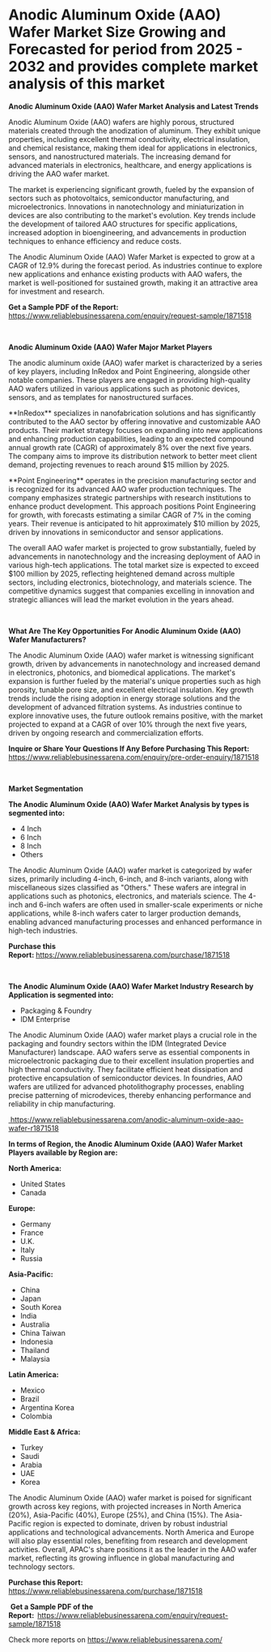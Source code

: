 <p><h1>Anodic Aluminum Oxide (AAO) Wafer Market Size Growing and Forecasted for period from 2025 - 2032 and provides complete market analysis of this market</h1></p><p><strong>Anodic Aluminum Oxide (AAO) Wafer Market Analysis and Latest Trends</strong></p>
<p><p>Anodic Aluminum Oxide (AAO) wafers are highly porous, structured materials created through the anodization of aluminum. They exhibit unique properties, including excellent thermal conductivity, electrical insulation, and chemical resistance, making them ideal for applications in electronics, sensors, and nanostructured materials. The increasing demand for advanced materials in electronics, healthcare, and energy applications is driving the AAO wafer market.</p><p>The market is experiencing significant growth, fueled by the expansion of sectors such as photovoltaics, semiconductor manufacturing, and microelectronics. Innovations in nanotechnology and miniaturization in devices are also contributing to the market's evolution. Key trends include the development of tailored AAO structures for specific applications, increased adoption in bioengineering, and advancements in production techniques to enhance efficiency and reduce costs. </p><p>The Anodic Aluminum Oxide (AAO) Wafer Market is expected to grow at a CAGR of 12.9% during the forecast period. As industries continue to explore new applications and enhance existing products with AAO wafers, the market is well-positioned for sustained growth, making it an attractive area for investment and research.</p></p>
<p><strong>Get a Sample PDF of the Report:&nbsp;</strong> <a href="https://www.reliablebusinessarena.com/enquiry/request-sample/1871518?utm_campaign=3014&utm_medium=2&utm_source=Github&utm_content=ia&utm_term=07042025&utm_id=anodic-aluminum-oxide-aao-wafer">https://www.reliablebusinessarena.com/enquiry/request-sample/1871518</a></p>
<p>&nbsp;</p>
<p><strong>Anodic Aluminum Oxide (AAO) Wafer Major Market Players</strong></p>
<p><p>The anodic aluminum oxide (AAO) wafer market is characterized by a series of key players, including InRedox and Point Engineering, alongside other notable companies. These players are engaged in providing high-quality AAO wafers utilized in various applications such as photonic devices, sensors, and as templates for nanostructured surfaces.</p><p>**InRedox** specializes in nanofabrication solutions and has significantly contributed to the AAO sector by offering innovative and customizable AAO products. Their market strategy focuses on expanding into new applications and enhancing production capabilities, leading to an expected compound annual growth rate (CAGR) of approximately 8% over the next five years. The company aims to improve its distribution network to better meet client demand, projecting revenues to reach around $15 million by 2025.</p><p>**Point Engineering** operates in the precision manufacturing sector and is recognized for its advanced AAO wafer production techniques. The company emphasizes strategic partnerships with research institutions to enhance product development. This approach positions Point Engineering for growth, with forecasts estimating a similar CAGR of 7% in the coming years. Their revenue is anticipated to hit approximately $10 million by 2025, driven by innovations in semiconductor and sensor applications.</p><p>The overall AAO wafer market is projected to grow substantially, fueled by advancements in nanotechnology and the increasing deployment of AAO in various high-tech applications. The total market size is expected to exceed $100 million by 2025, reflecting heightened demand across multiple sectors, including electronics, biotechnology, and materials science. The competitive dynamics suggest that companies excelling in innovation and strategic alliances will lead the market evolution in the years ahead.</p></p>
<p>&nbsp;</p>
<p><strong>What Are The Key Opportunities For Anodic Aluminum Oxide (AAO) Wafer Manufacturers?</strong></p>
<p><p>The Anodic Aluminum Oxide (AAO) wafer market is witnessing significant growth, driven by advancements in nanotechnology and increased demand in electronics, photonics, and biomedical applications. The market's expansion is further fueled by the material's unique properties such as high porosity, tunable pore size, and excellent electrical insulation. Key growth trends include the rising adoption in energy storage solutions and the development of advanced filtration systems. As industries continue to explore innovative uses, the future outlook remains positive, with the market projected to expand at a CAGR of over 10% through the next five years, driven by ongoing research and commercialization efforts.</p></p>
<p><strong>Inquire or Share Your Questions If Any Before Purchasing This Report:</strong> <a href="https://www.reliablebusinessarena.com/enquiry/pre-order-enquiry/1871518?utm_campaign=3014&utm_medium=2&utm_source=Github&utm_content=ia&utm_term=07042025&utm_id=anodic-aluminum-oxide-aao-wafer">https://www.reliablebusinessarena.com/enquiry/pre-order-enquiry/1871518</a></p>
<p>&nbsp;</p>
<p><strong>Market Segmentation</strong></p>
<p><strong>The Anodic Aluminum Oxide (AAO) Wafer Market Analysis by types is segmented into:</strong></p>
<p><ul><li>4 Inch</li><li>6 Inch</li><li>8 Inch</li><li>Others</li></ul></p>
<p><p>The Anodic Aluminum Oxide (AAO) wafer market is categorized by wafer sizes, primarily including 4-inch, 6-inch, and 8-inch variants, along with miscellaneous sizes classified as "Others." These wafers are integral in applications such as photonics, electronics, and materials science. The 4-inch and 6-inch wafers are often used in smaller-scale experiments or niche applications, while 8-inch wafers cater to larger production demands, enabling advanced manufacturing processes and enhanced performance in high-tech industries.</p></p>
<p><strong>Purchase this Report:&nbsp;</strong><a href="https://www.reliablebusinessarena.com/purchase/1871518?utm_campaign=3014&utm_medium=2&utm_source=Github&utm_content=ia&utm_term=07042025&utm_id=anodic-aluminum-oxide-aao-wafer">https://www.reliablebusinessarena.com/purchase/1871518</a></p>
<p>&nbsp;</p>
<p><strong>The Anodic Aluminum Oxide (AAO) Wafer Market Industry Research by Application is segmented into:</strong></p>
<p><ul><li>Packaging & Foundry</li><li>IDM Enterprise</li></ul></p>
<p><p>The Anodic Aluminum Oxide (AAO) wafer market plays a crucial role in the packaging and foundry sectors within the IDM (Integrated Device Manufacturer) landscape. AAO wafers serve as essential components in microelectronic packaging due to their excellent insulation properties and high thermal conductivity. They facilitate efficient heat dissipation and protective encapsulation of semiconductor devices. In foundries, AAO wafers are utilized for advanced photolithography processes, enabling precise patterning of microdevices, thereby enhancing performance and reliability in chip manufacturing.</p></p>
<p><a href="https://www.reliablebusinessarena.com/anodic-aluminum-oxide-aao-wafer-r1871518?utm_campaign=3014&utm_medium=2&utm_source=Github&utm_content=ia&utm_term=07042025&utm_id=anodic-aluminum-oxide-aao-wafer">&nbsp;https://www.reliablebusinessarena.com/anodic-aluminum-oxide-aao-wafer-r1871518</a></p>
<p><strong>In terms of Region, the Anodic Aluminum Oxide (AAO) Wafer Market Players available by Region are:</strong></p>
<p>
    <p> <strong> North America: </strong>
        <ul>
            <li>United States</li>
            <li>Canada</li>
        </ul>
        </p> 
    <p> <strong> Europe: </strong>
        <ul>
            <li>Germany</li>
            <li>France</li>
            <li>U.K.</li>
            <li>Italy</li>
            <li>Russia</li>
        </ul>
        </p> 
    <p> <strong> Asia-Pacific: </strong>
        <ul>
            <li>China</li>
            <li>Japan</li>
            <li>South Korea</li>
            <li>India</li>
            <li>Australia</li>
            <li>China Taiwan</li>
            <li>Indonesia</li>
            <li>Thailand</li>
            <li>Malaysia</li>
        </ul>
        </p> 
    <p> <strong> Latin America: </strong>
        <ul>
            <li>Mexico</li>
            <li>Brazil</li>
            <li>Argentina Korea</li>
            <li>Colombia</li>
        </ul>
        </p> 
    <p> <strong> Middle East & Africa: </strong>
        <ul>
            <li>Turkey</li>
            <li>Saudi</li>
            <li>Arabia</li>
            <li>UAE</li>
            <li>Korea</li>
        </ul>
    </p>
    </p>
<p><p>The Anodic Aluminum Oxide (AAO) wafer market is poised for significant growth across key regions, with projected increases in North America (20%), Asia-Pacific (40%), Europe (25%), and China (15%). The Asia-Pacific region is expected to dominate, driven by robust industrial applications and technological advancements. North America and Europe will also play essential roles, benefiting from research and development activities. Overall, APAC's share positions it as the leader in the AAO wafer market, reflecting its growing influence in global manufacturing and technology sectors.</p></p>
<p><strong>Purchase this Report: </strong><a href="https://www.reliablebusinessarena.com/purchase/1871518?utm_campaign=3014&utm_medium=2&utm_source=Github&utm_content=ia&utm_term=07042025&utm_id=anodic-aluminum-oxide-aao-wafer">https://www.reliablebusinessarena.com/purchase/1871518</a></p>
<p>&nbsp;<strong>Get a Sample PDF of the Report:&nbsp;&nbsp;</strong><a href="https://www.reliablebusinessarena.com/enquiry/request-sample/1871518?utm_campaign=3014&utm_medium=2&utm_source=Github&utm_content=ia&utm_term=07042025&utm_id=anodic-aluminum-oxide-aao-wafer">https://www.reliablebusinessarena.com/enquiry/request-sample/1871518</a></p>
<p><strong></strong></p>
<p>Check more reports on <a href="https://www.reliablebusinessarena.com/?utm_campaign=3014&utm_medium=2&utm_source=Github&utm_content=ia&utm_term=07042025&utm_id=anodic-aluminum-oxide-aao-wafer">https://www.reliablebusinessarena.com/</a></p>